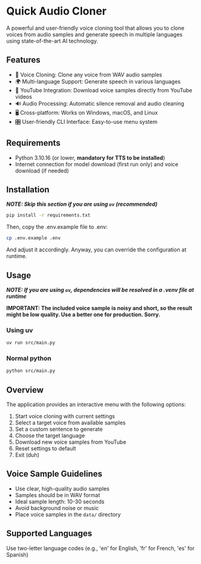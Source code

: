 # Quick Audio Cloner

A powerful and user-friendly voice cloning tool that allows you to clone voices from audio samples and generate speech in multiple languages using state-of-the-art AI technology.

## Features

- 🎯 Voice Cloning: Clone any voice from WAV audio samples
- 🌍 Multi-language Support: Generate speech in various languages
- 🎥 YouTube Integration: Download voice samples directly from YouTube videos
- 🔊 Audio Processing: Automatic silence removal and audio cleaning
- 🖥️ Cross-platform: Works on Windows, macOS, and Linux
- 🎛️ User-friendly CLI Interface: Easy-to-use menu system

## Requirements

- Python 3.10.16 (or lower, **mandatory for TTS to be installed**)
- Internet connection for model download (first run only) and voice download (if needed)

## Installation

**_NOTE: Skip this section if you are using `uv` (recommended)_**

```bash
pip install -r requirements.txt
```

Then, copy the .env.example file to .env:

```bash
cp .env.example .env
```

And adjust it accordingly. Anyway, you can override the configuration at runtime.

## Usage

**_NOTE: If you are using `uv`, dependencies will be resolved in a .venv file at runtime_**

**IMPORTANT: The included voice sample is noisy and short, so the result might be low quality. Use a better one for production. Sorry.**

### Using uv

```bash
uv run src/main.py
```

### Normal python

```bash
python src/main.py
```

## Overview

The application provides an interactive menu with the following options:

1. Start voice cloning with current settings
2. Select a target voice from available samples
3. Set a custom sentence to generate
4. Choose the target language
5. Download new voice samples from YouTube
6. Reset settings to default
7. Exit (duh)

## Voice Sample Guidelines

- Use clear, high-quality audio samples
- Samples should be in WAV format
- Ideal sample length: 10-30 seconds
- Avoid background noise or music
- Place voice samples in the `data/` directory

## Supported Languages

Use two-letter language codes (e.g., 'en' for English, 'fr' for French, 'es' for Spanish)
